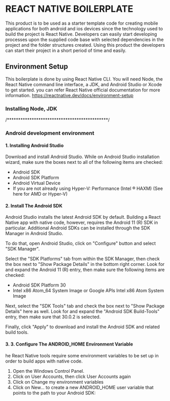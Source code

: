 # REACT NATIVE BOILERPLATE

This product is to be used as a starter template code for creating mobile applications for both android and ios devices since the technology used to build the project is React Native. Developers can easily start developing processes upon the supplied code base with selected dependencies in the project and the folder structures created. Using this product the developers can start their project in a short period of time and easily.

## Environment Setup

 This boilerplate is done by using React Native CLI. You will need Node, the React Native command line interface, a JDK, and Android Studio or Xcode to get started.
 you can refer React Native official documentation for more information. https://reactnative.dev/docs/environment-setup

### Installing Node, JDK

/*********************************************/

### Android development environment

#### 1. Installing Android Studio

Download and install Android Studio. While on Android Studio installation wizard, make sure the boxes next to all of the following items are checked:
 * Android SDK
 * Android SDK Platform
 * Android Virtual Device
 * If you are not already using Hyper-V: Performance (Intel ® HAXM) (See here for AMD or Hyper-V)

#### 2. Install The Android SDK

Android Studio installs the latest Android SDK by default. Building a React Native app with native code, however, requires the Android 11 (R) SDK in particular. Additional Android SDKs can be installed through the SDK Manager in Android Studio.

To do that, open Android Studio, click on "Configure" button and select "SDK Manager".

Select the "SDK Platforms" tab from within the SDK Manager, then check the box next to "Show Package Details" in the bottom right corner. Look for and expand the Android 11 (R) entry, then make sure the following items are checked:

 * Android SDK Platform 30
 * Intel x86 Atom_64 System Image or Google APIs Intel x86 Atom System Image

Next, select the "SDK Tools" tab and check the box next to "Show Package Details" here as well. Look for and expand the "Android SDK Build-Tools" entry, then make sure that 30.0.2 is selected.

Finally, click "Apply" to download and install the Android SDK and related build tools.

#### 3. 3. Configure The ANDROID_HOME Environment Variable

he React Native tools require some environment variables to be set up in order to build apps with native code.

1. Open the Windows Control Panel.
2. Click on User Accounts, then click User Accounts again
3. Click on Change my environment variables
4. Click on New... to create a new ANDROID_HOME user variable that points to the path to your Android SDK:
